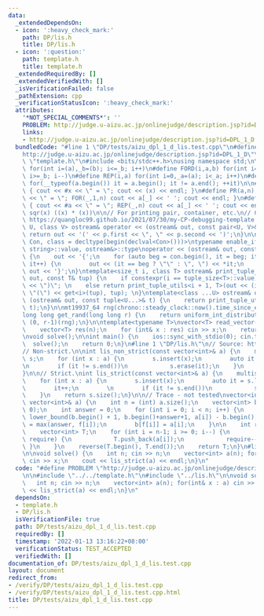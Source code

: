 ```yaml
---
data:
  _extendedDependsOn:
  - icon: ':heavy_check_mark:'
    path: DP/lis.h
    title: DP/lis.h
  - icon: ':question:'
    path: template.h
    title: template.h
  _extendedRequiredBy: []
  _extendedVerifiedWith: []
  _isVerificationFailed: false
  _pathExtension: cpp
  _verificationStatusIcon: ':heavy_check_mark:'
  attributes:
    '*NOT_SPECIAL_COMMENTS*': ''
    PROBLEM: http://judge.u-aizu.ac.jp/onlinejudge/description.jsp?id=DPL_1_D
    links:
    - http://judge.u-aizu.ac.jp/onlinejudge/description.jsp?id=DPL_1_D
  bundledCode: "#line 1 \"DP/tests/aizu_dpl_1_d_lis.test.cpp\"\n#define PROBLEM \"\
    http://judge.u-aizu.ac.jp/onlinejudge/description.jsp?id=DPL_1_D\"\n\n#line 1\
    \ \"template.h\"\n#include <bits/stdc++.h>\nusing namespace std;\n\n#define FOR(i,a,b)\
    \ for(int i=(a),_b=(b); i<=_b; i++)\n#define FORD(i,a,b) for(int i=(a),_b=(b);\
    \ i>=_b; i--)\n#define REP(i,a) for(int i=0,_a=(a); i<_a; i++)\n#define EACH(it,a)\
    \ for(__typeof(a.begin()) it = a.begin(); it != a.end(); ++it)\n\n#define DEBUG(x)\
    \ { cout << #x << \" = \"; cout << (x) << endl; }\n#define PR(a,n) { cout << #a\
    \ << \" = \"; FOR(_,1,n) cout << a[_] << ' '; cout << endl; }\n#define PR0(a,n)\
    \ { cout << #a << \" = \"; REP(_,n) cout << a[_] << ' '; cout << endl; }\n\n#define\
    \ sqr(x) ((x) * (x))\n\n// For printing pair, container, etc.\n// Copied from\
    \ https://quangloc99.github.io/2021/07/30/my-CP-debugging-template.html\ntemplate<class\
    \ U, class V> ostream& operator << (ostream& out, const pair<U, V>& p) {\n   \
    \ return out << '(' << p.first << \", \" << p.second << ')';\n}\n\ntemplate<class\
    \ Con, class = decltype(begin(declval<Con>()))>\ntypename enable_if<!is_same<Con,\
    \ string>::value, ostream&>::type\noperator << (ostream& out, const Con& con)\
    \ {\n    out << '{';\n    for (auto beg = con.begin(), it = beg; it != con.end();\
    \ it++) {\n        out << (it == beg ? \"\" : \", \") << *it;\n    }\n    return\
    \ out << '}';\n}\ntemplate<size_t i, class T> ostream& print_tuple_utils(ostream&\
    \ out, const T& tup) {\n    if constexpr(i == tuple_size<T>::value) return out\
    \ << \")\"; \n    else return print_tuple_utils<i + 1, T>(out << (i ? \", \" :\
    \ \"(\") << get<i>(tup), tup); \n}\ntemplate<class ...U> ostream& operator <<\
    \ (ostream& out, const tuple<U...>& t) {\n    return print_tuple_utils<0, tuple<U...>>(out,\
    \ t);\n}\n\nmt19937_64 rng(chrono::steady_clock::now().time_since_epoch().count());\n\
    long long get_rand(long long r) {\n    return uniform_int_distribution<long long>\
    \ (0, r-1)(rng);\n}\n\ntemplate<typename T>\nvector<T> read_vector(int n) {\n\
    \    vector<T> res(n);\n    for (int& x : res) cin >> x;\n    return res;\n}\n\
    \nvoid solve();\n\nint main() {\n    ios::sync_with_stdio(0); cin.tie(0);\n  \
    \  solve();\n    return 0;\n}\n#line 1 \"DP/lis.h\"\n// Source: http://codeforces.com/blog/entry/13225\n\
    // Non-strict.\n\nint lis_non_strict(const vector<int>& a) {\n    multiset<int>\
    \ s;\n    for (int x : a) {\n        s.insert(x);\n        auto it = s.upper_bound(x);\n\
    \n        if (it != s.end())\n            s.erase(it);\n    }\n    return s.size();\n\
    }\n\n// Strict.\nint lis_strict(const vector<int>& a) {\n    multiset<int> s;\n\
    \    for (int x : a) {\n        s.insert(x);\n        auto it = s.lower_bound(x);\n\
    \        it++;\n        \n        if (it != s.end())\n            s.erase(it);\n\
    \    }\n    return s.size();\n}\n\n// Trace - not tested\nvector<int> lis_trace(const\
    \ vector<int>& a) {\n    int n = (int) a.size();\n    vector<int> b(n+1, 0), f(n,\
    \ 0);\n    int answer = 0;\n    for (int i = 0; i < n; i++) {\n        f[i] =\
    \ lower_bound(b.begin() + 1, b.begin()+answer+1, a[i]) - b.begin();\n        answer\
    \ = max(answer, f[i]);\n        b[f[i]] = a[i];\n    }\n\n    int require = answer;\n\
    \    vector<int> T;\n    for (int i = n-1; i >= 0; i--) {\n        if (f[i] ==\
    \ require) {\n            T.push_back(a[i]);\n            require--;\n       \
    \ }\n    }\n    reverse(T.begin(), T.end());\n    return T;\n}\n#line 5 \"DP/tests/aizu_dpl_1_d_lis.test.cpp\"\
    \n\nvoid solve() {\n    int n; cin >> n;\n    vector<int> a(n); for(int& x : a)\
    \ cin >> x;\n    cout << lis_strict(a) << endl;\n}\n"
  code: "#define PROBLEM \"http://judge.u-aizu.ac.jp/onlinejudge/description.jsp?id=DPL_1_D\"\
    \n\n#include \"../../template.h\"\n#include \"../lis.h\"\n\nvoid solve() {\n \
    \   int n; cin >> n;\n    vector<int> a(n); for(int& x : a) cin >> x;\n    cout\
    \ << lis_strict(a) << endl;\n}\n"
  dependsOn:
  - template.h
  - DP/lis.h
  isVerificationFile: true
  path: DP/tests/aizu_dpl_1_d_lis.test.cpp
  requiredBy: []
  timestamp: '2022-01-13 13:16:22+08:00'
  verificationStatus: TEST_ACCEPTED
  verifiedWith: []
documentation_of: DP/tests/aizu_dpl_1_d_lis.test.cpp
layout: document
redirect_from:
- /verify/DP/tests/aizu_dpl_1_d_lis.test.cpp
- /verify/DP/tests/aizu_dpl_1_d_lis.test.cpp.html
title: DP/tests/aizu_dpl_1_d_lis.test.cpp
---
```

